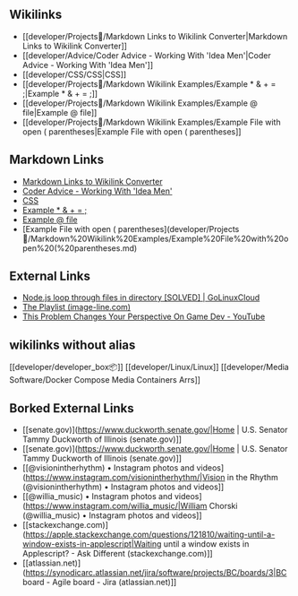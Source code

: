 ## Wikilinks
- [[developer/Projects📐/Markdown Links to Wikilink Converter|Markdown Links to Wikilink Converter]]
- [[developer/Advice/Coder Advice - Working With 'Idea Men'|Coder Advice - Working With 'Idea Men']]
- [[developer/CSS/CSS|CSS]]
- [[developer/Projects📐/Markdown Wikilink Examples/Example * & + = ;|Example * & + = ;]]
- [[developer/Projects📐/Markdown Wikilink Examples/Example @ file|Example @ file]]
- [[developer/Projects📐/Markdown Wikilink Examples/Example File with open ( parentheses|Example File with open ( parentheses]]

## Markdown Links
- [Markdown Links to Wikilink Converter](developer/Projects📐/Markdown%20Links%20to%20Wikilink%20Converter.md)
- [Coder Advice - Working With 'Idea Men'](developer/Advice/Coder%20Advice%20-%20Working%20With%20'Idea%20Men'.md)
- [CSS](developer/CSS/CSS.md)
- [Example * & + = ;](developer/Projects📐/Markdown%20Wikilink%20Examples/Example%20*%20&%20+%20=%20;.md)
- [Example @ file](developer/Projects📐/Markdown%20Wikilink%20Examples/Example%20@%20file.md)
- [Example File with open ( parentheses](developer/Projects📐/Markdown%20Wikilink%20Examples/Example%20File%20with%20open%20(%20parentheses.md)

## External Links
- [Node.js loop through files in directory [SOLVED] | GoLinuxCloud](https://www.golinuxcloud.com/node-js-loop-through-files-in-directory/)
- [The Playlist (image-line.com)](https://www.image-line.com/fl-studio-learning/fl-studio-online-manual/html/playlist.htm)
- [This Problem Changes Your Perspective On Game Dev - YouTube](https://www.youtube.com/watch?v=o5K0uqhxgsE)

## wikilinks without alias
[[developer/developer_box📦]]
[[developer/Linux/Linux]]
[[developer/Media Software/Docker Compose Media Containers Arrs]]

## Borked External Links
- [[senate.gov)](https://www.duckworth.senate.gov/|Home | U.S. Senator Tammy Duckworth of Illinois (senate.gov)]] 
- [[senate.gov)](https://www.duckworth.senate.gov/|Home | U.S. Senator Tammy Duckworth of Illinois (senate.gov)]] 
- [[@visionintherhythm) • Instagram photos and videos](https://www.instagram.com/visionintherhythm/|Vision in the Rhythm (@visionintherhythm) • Instagram photos and videos]]
- [[@willia_music) • Instagram photos and videos](https://www.instagram.com/willia_music/|William Chorski (@willia_music) • Instagram photos and videos]]
- [[stackexchange.com)](https://apple.stackexchange.com/questions/121810/waiting-until-a-window-exists-in-applescript|Waiting until a window exists in Applescript? - Ask Different (stackexchange.com)]]
- [[atlassian.net)](https://synodicarc.atlassian.net/jira/software/projects/BC/boards/3|BC board - Agile board - Jira (atlassian.net)]]